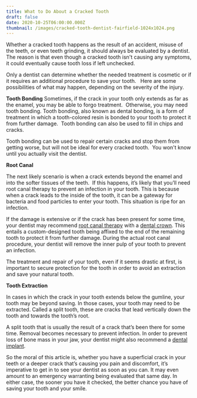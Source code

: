 ```yaml
---
title: What to Do About a Cracked Tooth
draft: false
date: 2020-10-25T06:00:00.000Z
thumbnail: /images/cracked-tooth-dentist-fairfield-1024x1024.png
---
```

Whether a cracked tooth happens as the result of an accident, misuse of the teeth, or even teeth grinding, it should always be evaluated by a dentist. The reason is that even though a cracked tooth isn't causing any symptoms, it could eventually cause tooth loss if left unchecked.

Only a dentist can determine whether the needed treatment is cosmetic or if it requires an additional procedure to save your tooth.   Here are some possibilities of what may happen, depending on the severity of the injury.

**Tooth Bonding** Sometimes, if the crack in your tooth only extends as far as the enamel, you may be able to forgo treatment.  Otherwise, you may need tooth bonding. Tooth bonding, also known as dental bonding, is a form of treatment in which a tooth-colored resin is bonded to your tooth to protect it from further damage.  Tooth bonding can also be used to fill in chips and cracks.

Tooth bonding can be used to repair certain cracks and stop them from getting worse, but will not be ideal for every cracked tooth.  You won't know until you actually visit the dentist.

**Root Canal**

The next likely scenario is when a crack extends beyond the enamel and into the softer tissues of the teeth.  If this happens, it’s likely that you’ll need root canal therapy to prevent an infection in your tooth. This is because when a crack leads to the inside of the tooth, it can be a gateway for bacteria and food particles to enter your tooth. This situation is ripe for an infection.

If the damage is extensive or if the crack has been present for some time, your dentist may recommend [root canal therapy](https://www.dentistfairfieldca.com/fairfield-ca-root-canal-therapy/) with a [dental crown](https://www.dentistfairfieldca.com/dental-crowns-in-fairfield-ca/). This entails a custom-designed tooth being affixed to the end of the remaining tooth to protect it from further damage. During the actual root canal procedure, your dentist will remove the inner pulp of your tooth to prevent an infection.

The treatment and repair of your tooth, even if it seems drastic at first, is important to secure protection for the tooth in order to avoid an extraction and save your natural tooth.

**Tooth Extraction**

In cases in which the crack in your tooth extends below the gumline, your tooth may be beyond saving. In those cases, your tooth may need to be extracted. Called a split tooth, these are cracks that lead vertically down the tooth and towards the tooth’s root.

A split tooth that is usually the result of a crack that’s been there for some time. Removal becomes necessary to prevent infection. In order to prevent loss of bone mass in your jaw, your dentist might also recommend a [dental implant](https://www.dentistfairfieldca.com/implant-dentistry-dental-implants-fairfield-ca/).

So the moral of this article is, whether you have a superficial crack in your teeth or a deeper crack that’s causing you pain and discomfort, it’s imperative to get in to see your dentist as soon as you can. It may even amount to an emergency warranting being evaluated that same day. In either case, the sooner you have it checked, the better chance you have of saving your tooth and your smile.